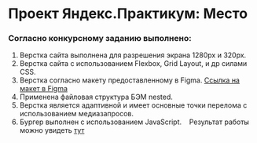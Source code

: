 # Проект Яндекс.Практикум: Место

### Согласно конкурсному заданию выполнено:
1. Верстка сайта выполнена для разрешения экрана 1280px и 320px.
2. Верстка сайта с использованием Flexbox, Grid Layout, и др силами CSS.
3. Верстка согласно макету предоставленному в Figma.
[Ссылка на макет в Figma](https://www.figma.com/file/2cn9N9jSkmxD84oJik7xL7/JavaScript.-Sprint-4?node-id=0%3A1)
4. Применена файловая структура БЭМ nested.
5. Верстка является адаптивной и имеет основные точки перелома с использованием медиазапросов.
6. Бургер выполнен с использованием JavaScript.
​
​
​
Результат работы можно увидеть [тут](https://lizabettt.github.io/mesto/)
